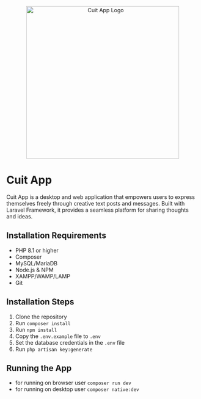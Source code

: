 <p align="center"><img src="storage/app/menuBarIconTemplate@2x.png" width="400" alt="Cuit App Logo"></p>

# Cuit App

Cuit App is a desktop and web application that empowers users to express themselves freely through creative text posts and messages. Built with Laravel Framework, it provides a seamless platform for sharing thoughts and ideas.

## Installation Requirements

- PHP 8.1 or higher
- Composer
- MySQL/MariaDB
- Node.js & NPM
- XAMPP/WAMP/LAMP
- Git

## Installation Steps

1. Clone the repository
2. Run `composer install`
3. Run `npm install`
4. Copy the `.env.example` file to `.env`
5. Set the database credentials in the `.env` file
6. Run `php artisan key:generate`

## Running the App
- for running on browser user `composer run dev`
- for running on desktop user `composer native:dev`
